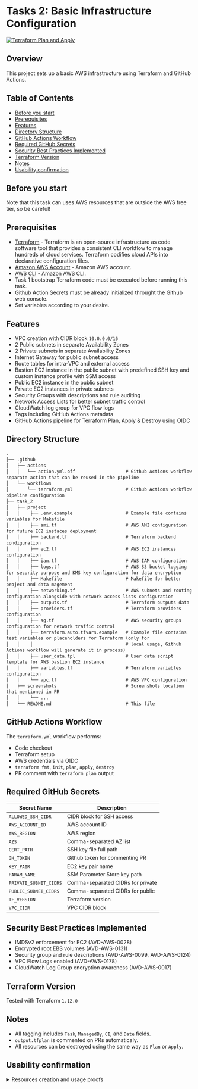 # Tasks 2: Basic Infrastructure Configuration

[![Terraform Plan and Apply](https://github.com/isbelevtsov/rsschool-devops-course-tasks/actions/workflows/terraform.yml/badge.svg)](https://github.com/isbelevtsov/rsschool-devops-course-tasks/actions/workflows/terraform.yml)

## Overview

This project sets up a basic AWS infrastructure using Terraform and GitHub Actions.

## Table of Contents

- [Before you start](#before-you-start)
- [Prerequisites](#prerequisites)
- [Features](#features)
- [Directory Structure](#directory-structure)
- [GitHub Actions Workflow](#github-actions-workflow)
- [Required GitHub Secrets](#required-github-secrets)
- [Security Best Practices Implemented](#security-best-practices-implemented)
- [Terraform Version](#terraform-version)
- [Notes](#notes)
- [Usability confirmation](#usability-confirmation)

## Before you start

Note that this task can uses AWS resources that are outside the AWS free tier, so be careful!

## Prerequisites

- [Terraform](https://www.terraform.io/) - Terraform is an open-source infrastructure as code software tool that provides a consistent CLI workflow to manage hundreds of cloud services. Terraform codifies cloud APIs into declarative configuration files.
- [Amazon AWS Account](https://aws.amazon.com/it/console/) - Amazon AWS account.
- [AWS CLI](https://aws.amazon.com/cli/) - Amazon AWS CLI.
- Task 1 bootstrap Terraform code must be executed before running this task.
- Github Action Secrets must be already initialized throught the Github web console.
- Set variables according to your desire.

## Features

- VPC creation with CIDR block `10.0.0.0/16`
- 2 Public subnets in separate Availability Zones
- 2 Private subnets in separate Availability Zones
- Internet Gateway for public subnet access
- Route tables for intra-VPC and external access
- Bastion EC2 instance in the public subnet with predefined SSH key and custom instance profile with SSM access
- Public EC2 instance in the public subnet
- Private EC2 instances in private subnets
- Security Groups with descriptions and rule auditing
- Network Access Lists for better subnet traffic control
- CloudWatch log group for VPC flow logs
- Tags including GitHub Actions metadata
- GitHub Actions pipeline for Terraform Plan, Apply & Destroy using OIDC

## Directory Structure

```
.
├── .github
│   ├── actions
│   │   └── action.yml.off                   # Github Actions workflow separate action that can be reused in the pipeline
│   └── workflows
│       └── terraform.yml                    # Github Actions workflow pipeline configuration
├── task_2
│   ├── project
│   │    ├── .env.example                    # Example file contains variables for Makefile
│   │    ├── ami.tf                          # AWS AMI configuration for future EC2 instaces deployment
│   │    ├── backend.tf                      # Terraform backend condiguration
│   │    ├── ec2.tf                          # AWS EC2 instances configuration
│   │    ├── iam.tf                          # AWS IAM configuration
│   │    ├── logs.tf                         # AWS S3 bucket logging for security purpose and KMS key configuration for data encryption
│   │    ├── Makefile                        # Makefile for better project and data magement
│   │    ├── networking.tf                   # AWS subnets and routing configuration alongside with network access lists configuration
│   │    ├── outputs.tf                      # Terraform outputs data
│   │    ├── providers.tf                    # Terraform providers configuration
│   │    ├── sg.tf                           # AWS security groups configuration for network traffic control
│   │    ├── terraform.auto.tfvars.example   # Example file contains test variables or placeholders for Terraform (only for
│   │    │                                   # local usage, Github Actions workflow will generate it in process)
│   │    ├── user_data.tpl                   # User data script template for AWS bastion EC2 instance
│   │    ├── variables.tf                    # Terraform variables configuration
│   │    └── vpc.tf                          # AWS VPC configuration
│   ├── screenshots                          # Screenshots location that mentioned in PR
│   │    └── ...
│   └── README.md                            # This file
```

## GitHub Actions Workflow

The `terraform.yml` workflow performs:

- Code checkout
- Terraform setup
- AWS credentials via OIDC
- `terraform fmt`, `init`, `plan`, `apply`, `destroy`
- PR comment with `terraform plan` output

## Required GitHub Secrets

| Secret Name              | Description                        |
| ------------------------ | ---------------------------------- |
| `ALLOWED_SSH_CIDR`       | CIDR block for SSH access          |
| `AWS_ACCOUNT_ID`         | AWS account ID                     |
| `AWS_REGION`             | AWS region                         |
| `AZS`                    | Comma-separated AZ list            |
| `CERT_PATH`              | SSH key file full path             |
| `GH_TOKEN`               | Github token for commenting PR     |
| `KEY_PAIR`               | EC2 key pair name                  |
| `PARAM_NAME`             | SSM Parameter Store key path       |
| `PRIVATE_SUBNET_CIDRS`   | Comma-separated CIDRs for private  |
| `PUBLIC_SUBNET_CIDRS`    | Comma-separated CIDRs for public   |
| `TF_VERSION`             | Terraform version                  |
| `VPC_CIDR`               | VPC CIDR block                     |

## Security Best Practices Implemented

- IMDSv2 enforcement for EC2 (AVD-AWS-0028)
- Encrypted root EBS volumes (AVD-AWS-0131)
- Security group and rule descriptions (AVD-AWS-0099, AVD-AWS-0124)
- VPC Flow Logs enabled (AVD-AWS-0178)
- CloudWatch Log Group encryption awareness (AVD-AWS-0017)

## Terraform Version

Tested with Terraform `1.12.0`

## Notes

- All tagging includes `Task`, `ManagedBy`, `CI`, and `Date` fields.
- `output.tfplan` is commented on PRs automaticaly.
- All resources can be destroyed using the same way as `Plan` or `Apply`.

## Usability confirmation

<details><summary>Resources creation and usage proofs</summary>

### AWS VPC Resource map<br>

![AWS VPC Resource map](screenshots/scr_1.png)<br>

### AWS EC2 instances<br>

![AWS EC2 instances](screenshots/scr_2.png)<br>

### NAT gateway for private network<br>

![NAT gateway for private network](screenshots/scr_3.png)<br>

### Connectivity tests

#### Bastion to Private VM 1 in the same AZ<br>

![Bastion to Private VM 1 in the same AZ](screenshots/scr_4.png)<br>

#### Bastion to Private VM 2 in another AZ<br>

![Bastion to Private VM 2 in another AZ](screenshots/scr_5.png)<br>

#### Bastion to Internet<br>

![Bastion to Internet](screenshots/scr_6.png)<br>

#### Bastion to Public VM in another AZ (private IP)<br>

![Bastion to Public VM in another AZ (private IP)](screenshots/scr_7.png)<br>

#### Same as previous but with public IP<br>

![Same as previous but with public IP](screenshots/scr_8.png)<br>

#### Private VM 1 to Internet<br>

![Private VM 1 to Internet](screenshots/scr_9.png)<br>

#### Private VM 1 to Private VM 2 in another AZ<br>

![Private VM 1 to Private VM 2 in another AZ](screenshots/scr_10.png)<br>

</details>
